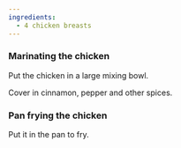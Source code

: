 ```yaml
---
ingredients:
  - 4 chicken breasts
---
```


### Marinating the chicken

Put the chicken in a large mixing bowl.

Cover in cinnamon, pepper and other spices.

### Pan frying the chicken

Put it in the pan to fry.
